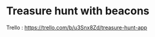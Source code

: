 Treasure hunt with beacons
==========================

Trello :
https://trello.com/b/u3Snx8Zd/treasure-hunt-app
